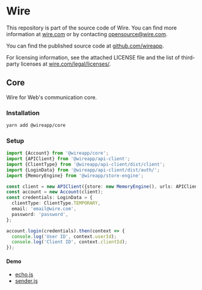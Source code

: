 # Wire

This repository is part of the source code of Wire. You can find more information at [wire.com](https://wire.com) or by contacting opensource@wire.com.

You can find the published source code at [github.com/wireapp](https://github.com/wireapp).

For licensing information, see the attached LICENSE file and the list of third-party licenses at [wire.com/legal/licenses/](https://wire.com/legal/licenses/).

## Core

Wire for Web's communication core.

### Installation

```bash
yarn add @wireapp/core
```

### Setup

```ts
import {Account} from '@wireapp/core';
import {APIClient} from '@wireapp/api-client';
import {ClientType} from '@wireapp/api-client/dist/client';
import {LoginData} from '@wireapp/api-client/dist/auth/';
import {MemoryEngine} from '@wireapp/store-engine';

const client = new APIClient({store: new MemoryEngine(), urls: APIClient.BACKEND.PRODUCTION});
const account = new Account(client);
const credentials: LoginData = {
  clientType: ClientType.TEMPORARY,
  email: 'email@wire.com',
  password: 'password',
};

account.login(credentials).then(context => {
  console.log('User ID', context.userId);
  console.log('Client ID', context.clientId);
});
```

#### Demo

- [echo.js](./src/demo/echo.js)
- [sender.js](./src/demo/sender.js)
